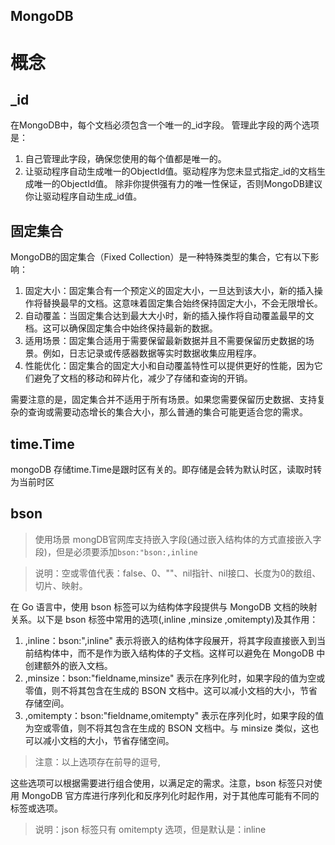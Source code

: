 MongoDB
---

# 概念
## _id
在MongoDB中，每个文档必须包含一个唯一的_id字段。
管理此字段的两个选项是：
1. 自己管理此字段，确保您使用的每个值都是唯一的。
2. 让驱动程序自动生成唯一的ObjectId值。驱动程序为您未显式指定_id的文档生成唯一的ObjectId值。
除非你提供强有力的唯一性保证，否则MongoDB建议你让驱动程序自动生成_id值。

## 固定集合
MongoDB的固定集合（Fixed Collection）是一种特殊类型的集合，它有以下影响：

1. 固定大小：固定集合有一个预定义的固定大小，一旦达到该大小，新的插入操作将替换最早的文档。这意味着固定集合始终保持固定大小，不会无限增长。
2. 自动覆盖：当固定集合达到最大大小时，新的插入操作将自动覆盖最早的文档。这可以确保固定集合中始终保持最新的数据。
3. 适用场景：固定集合适用于需要保留最新数据并且不需要保留历史数据的场景。例如，日志记录或传感器数据等实时数据收集应用程序。
4. 性能优化：固定集合的固定大小和自动覆盖特性可以提供更好的性能，因为它们避免了文档的移动和碎片化，减少了存储和查询的开销。

需要注意的是，固定集合并不适用于所有场景。如果您需要保留历史数据、支持复杂的查询或需要动态增长的集合大小，那么普通的集合可能更适合您的需求。


## time.Time
mongoDB 存储time.Time是跟时区有关的。即存储是会转为默认时区，读取时转为当前时区

## bson
> 使用场景
mongDB官网库支持嵌入字段(通过嵌入结构体的方式直接嵌入字段)，但是必须要添加`bson:"bson:,inline`

> 说明：空或零值代表：false、0、""、nil指针、nil接口、长度为0的数组、切片、映射。

在 Go 语言中，使用 bson 标签可以为结构体字段提供与 MongoDB 文档的映射关系。以下是 bson 标签中常用的选项(,inline ,minsize ,omitempty)及其作用：
1. ,inline：bson:",inline" 表示将嵌入的结构体字段展开，将其字段直接嵌入到当前结构体中，而不是作为嵌入结构体的子文档。这样可以避免在 MongoDB 中创建额外的嵌入文档。
2. ,minsize：bson:"fieldname,minsize" 表示在序列化时，如果字段的值为空或零值，则不将其包含在生成的 BSON 文档中。这可以减小文档的大小，节省存储空间。
3. ,omitempty：bson:"fieldname,omitempty" 表示在序列化时，如果字段的值为空或零值，则不将其包含在生成的 BSON 文档中。与 minsize 类似，这也可以减小文档的大小，节省存储空间。
> 注意：以上选项存在前导的逗号,

这些选项可以根据需要进行组合使用，以满足定的需求。注意，bson 标签只对使用 MongoDB 官方库进行序列化和反序列化时起作用，对于其他库可能有不同的标签或选项。

> 说明：json 标签只有 omitempty 选项，但是默认是：inline


